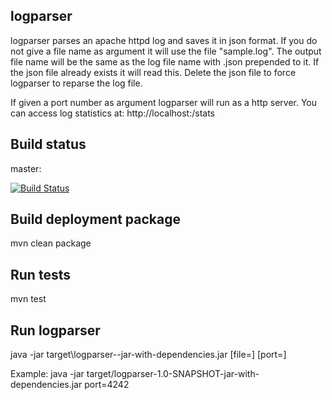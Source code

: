 logparser
--------------------------------------------------------------------------------

logparser parses an apache httpd log and saves it in json format. If you do not
give a file name as argument it will use the file "sample.log". The output file
name will be the same as the log file name with .json prepended to it. If the
json file already exists it will read this. Delete the json file to force
logparser to reparse the log file.

If given a port number as argument logparser will run as a http server. You can
access log statistics at: http://localhost:<port>/stats


Build status
--------------------------------------------------------------------------------
master:

[![Build Status](https://semaphoreci.com/api/v1/nilshb/logparser/branches/master/badge.svg)](https://semaphoreci.com/nilshb/logparser)


Build deployment package
------------------------
mvn clean package


Run tests
------------------------
mvn test


Run logparser
------------------------
java -jar target\logparser-<version>-jar-with-dependencies.jar [file=<file name>] [port=<server port>]

Example:
java -jar target/logparser-1.0-SNAPSHOT-jar-with-dependencies.jar port=4242
